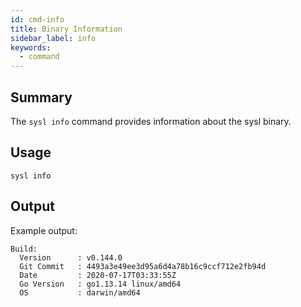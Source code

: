 ```yaml
---
id: cmd-info
title: Binary Information
sidebar_label: info
keywords:
  - command
---
```


## Summary

The `sysl info` command provides information about the sysl binary.

## Usage

```
sysl info
```

## Output

Example output:

```
Build:
  Version      : v0.144.0
  Git Commit   : 4493a3e49ee3d95a6d4a78b16c9ccf712e2fb94d
  Date         : 2020-07-17T03:33:55Z
  Go Version   : go1.13.14 linux/amd64
  OS           : darwin/amd64
```
